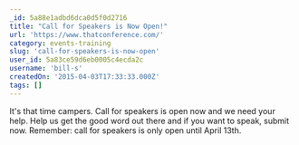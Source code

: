 ```yaml
---
_id: 5a88e1adbd6dca0d5f0d2716
title: "Call for Speakers is Now Open!"
url: 'https://www.thatconference.com/'
category: events-training
slug: 'call-for-speakers-is-now-open'
user_id: 5a83ce59d6eb0005c4ecda2c
username: 'bill-s'
createdOn: '2015-04-03T17:33:33.000Z'
tags: []
---
```


It's that time campers. Call for speakers is open now and we need your help. Help us get the good word out there and if you want to speak, submit now. Remember: call for speakers is only open until April 13th.
